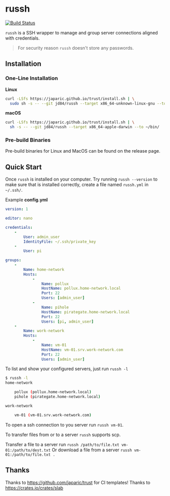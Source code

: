 # russh

[![Build Status](https://www.travis-ci.org/jd84/russh.svg?branch=master)](https://www.travis-ci.org/jd84/russh)

`russh` is a SSH wrapper to manage and group server connections aligned with credentials.

> For security reason `russh` doesn't store any passwords.

## Installation

### One-Line Installation

**Linux**

```bash
curl -LSfs https://japaric.github.io/trust/install.sh | \
  sudo sh -s -- --git jd84/russh --target x86_64-unknown-linux-gnu --to /usr/local/bin/
```

**macOS**

```bash
curl -LSfs https://japaric.github.io/trust/install.sh | \
  sh -s -- --git jd84/russh --target x86_64-apple-darwin --to ~/bin/
```

### Pre-build Binaries

Pre-build binaries for Linux and MacOS can be found on the release page.

## Quick Start

Once `russh` is installed on your computer. Try running `russh --version` to make sure that is installed correctly, create a file named `russh.yml` in `~/.ssh/`.

Example **config.yml**

```yaml
version: 1

editor: nano

credentials:
    -   
        User: admin_user
        IdentityFile: ~/.ssh/private_key
    -
        User: pi

groups:
    -
        Name: home-network
        Hosts:
            -
                Name: pollux
                HostName: pollux.home-network.local
                Port: 22
                Users: [admin_user]
            -
                Name: pihole
                HostName: pirategate.home-network.local
                Port: 22
                Users: [pi, admin_user]
    -
        Name: work-network
        Hosts:
            -
                Name: vm-01
                HostName: vm-01.srv.work-network.com
                Port: 22
                Users: [admin_user]
```

To list and show your configured servers, just run `russh -l`

```bash
$ russh -l
home-network

	pollux (pollux.home-network.local)
	pihole (pirategate.home-network.local)

work-network

	vm-01 (vm-01.srv.work-network.com)
```

To open a ssh connection to you server run `russh vm-01`.

To transfer files from or to a server `russh` supports scp.

Transfer a file to a server run `russh /path/to/file.txt vm-01:/path/to/dest.txt` 
Or download a file from a server `russh vm-01:/path/to/file.txt .`

## Thanks

Thanks to https://github.com/japaric/trust for CI templates!
Thanks to https://crates.io/crates/slab
